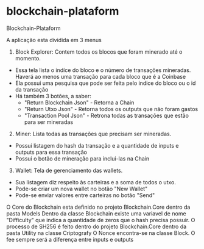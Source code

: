 # blockchain-plataform
Blockchain-Plataform

A aplicação esta dividida em 3 menus
1) Block Explorer: Contem todos os blocos que foram minerado até o momento.
 - Essa tela lista o indíce do bloco e o número de transações mineradas. Haverá ao menos uma transação para cada bloco que é a Coinbase
 - Ela possui uma pesquisa que pode ser feita pelo indice do bloco ou o id da transação
 - Há também 3 botões, a saber: 
   - "Return Blockchain Json" - Retorna a Chain
   - "Return Utxo Json"       - Retorna todos os outputs que não foram gastos
   - "Transaction Pool Json"  - Retrona todas as transações que estão para ser mineradas
2) Miner: Lista todas as transações que precisam ser mineradas.
 - Possui listagem do hash da transação e a quantidade de inputs e outputs para essa transação
 - Possui o botão de mineração para inclui-las na Chain
3) Wallet: Tela de gerenciamento das wallets.
 - Sua listagem diz respeito às carteiras e a soma de todos o utxo.
 - Pode-se criar um nova wallet no botão "New Wallet"
 - Pode-se enviar valores entre carteiras no botão "Send"
 
 O Core do Blockchain esta definido no projeto Blockchain.Core dentro da pasta Models
 Dentro da classe Blockchain existe uma variavel de nome "Difficulty" que indica a quantidade de zeros que o hash precisa possuir.
 O processo de SH256 é feito dentro do projeto Blockchain.Core dentro da pasta Utility na classe Criptografy
 O Nonce encontra-se na classe Block.
 O fee sempre será a diferença entre inputs e outputs
 

